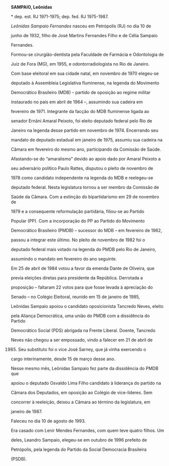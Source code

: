 **SAMPAIO, Leônidas**



\* dep. est. RJ 1971-1975; dep. fed. RJ 1975-1987.



*Leônidas Sampaio Fernandes* nasceu em Petrópolis (RJ) no dia 10 de

junho de 1932, filho de José Martins Fernandes Filho e de Célia Sampaio

Fernandes.



Formou-se cirurgião-dentista pela Faculdade de Farmácia e Odontologia de

Juiz de Fora (MG), em 1955, e odontorradiologista no Rio de Janeiro.



Com base eleitoral em sua cidade natal, em novembro de 1970 elegeu-se

deputado à Assembleia Legislativa fluminense, na legenda do Movimento

Democrático Brasileiro (MDB) – partido de oposição ao regime militar

instaurado no país em abril de 1964 –, assumindo sua cadeira em

fevereiro de 1971. Integrante da facção do MDB fluminense ligada ao

senador Ernâni Amaral Peixoto, foi eleito deputado federal pelo Rio de

Janeiro na legenda desse partido em novembro de 1974. Encerrando seu

mandato de deputado estadual em janeiro de 1975, assumiu sua cadeira na

Câmara em fevereiro do mesmo ano, participando da Comissão de Saúde.



Afastando-se do “amaralismo” devido ao apoio dado por Amaral Peixoto a

seu adversário político Paulo Rattes, disputou o pleito de novembro de

1978 como candidato independente na legenda do MDB e reelegeu-se

deputado federal. Nesta legislatura tornou a ser membro da Comissão de

Saúde da Câmara. Com a extinção do bipartidarismo em 29 de novembro de

1979 e a consequente reformulação partidária, filiou-se ao Partido

Popular (PP). Com a incorporação do PP ao Partido do Movimento

Democrático Brasileiro (PMDB) – sucessor do MDB – em fevereiro de 1982,

passou a integrar este último. No pleito de novembro de 1982 foi o

deputado federal mais votado na legenda do PMDB pelo Rio de Janeiro,

assumindo o mandato em fevereiro do ano seguinte.



Em 25 de abril de 1984 votou a favor da emenda Dante de Oliveira, que

previa eleições diretas para presidente da República. Derrotada a

proposição – faltaram 22 votos para que fosse levada à apreciação do

Senado – no Colégio Eleitoral, reunido em 15 de janeiro de 1985,

Leônidas Sampaio apoiou o candidato oposicionista Tancredo Neves, eleito

pela Aliança Democrática, uma união do PMDB com a dissidência do Partido

Democrático Social (PDS) abrigada na Frente Liberal. Doente, Tancredo

Neves não chegou a ser empossado, vindo a falecer em 21 de abril de

1985. Seu substituto foi o vice José Sarney, que já vinha exercendo o

cargo interinamente, desde 15 de março desse ano.



Nesse mesmo mês, Leônidas Sampaio fez parte da dissidência do PMDB que

apoiou o deputado Osvaldo Lima Filho candidato à liderança do partido na

Câmara dos Deputados, em oposição ao Colégio de vice-líderes. Sem

concorrer à reeleição, deixou a Câmara ao término da legislatura, em

janeiro de 1987.



Faleceu no dia 10 de agosto de 1993.



Era casado com Lenir Mendes Fernandes, com quem teve quatro filhos. Um

deles, Leandro Sampaio, elegeu-se em outubro de 1996 prefeito de

Petrópolis, pela legenda do Partido da Social Democracia Brasileira

(PSDB).



